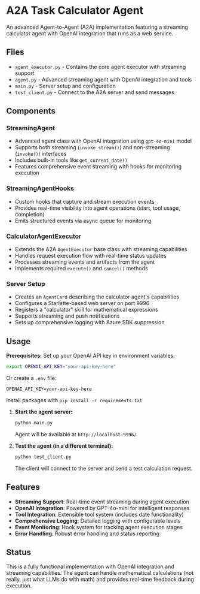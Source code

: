 # A2A Task Calculator Agent

An advanced Agent-to-Agent (A2A) implementation featuring a streaming calculator agent with OpenAI integration that runs as a web service.

## Files

- `agent_executor.py` - Contains the core agent executor with streaming support
- `agent.py` - Advanced streaming agent with OpenAI integration and tools
- `main.py` - Server setup and configuration
- `test_client.py` - Connect to the A2A server and send messages

## Components

### StreamingAgent
- Advanced agent class with OpenAI integration using `gpt-4o-mini` model
- Supports both streaming (`invoke_stream()`) and non-streaming (`invoke()`) interfaces
- Includes built-in tools like `get_current_date()`
- Features comprehensive event streaming with hooks for monitoring execution

### StreamingAgentHooks
- Custom hooks that capture and stream execution events
- Provides real-time visibility into agent operations (start, tool usage, completion)
- Emits structured events via async queue for monitoring

### CalculatorAgentExecutor
- Extends the A2A `AgentExecutor` base class with streaming capabilities
- Handles request execution flow with real-time status updates
- Processes streaming events and artifacts from the agent
- Implements required `execute()` and `cancel()` methods

### Server Setup
- Creates an `AgentCard` describing the calculator agent's capabilities
- Configures a Starlette-based web server on port 9996
- Registers a "calculator" skill for mathematical expressions
- Supports streaming and push notifications
- Sets up comprehensive logging with Azure SDK suppression

## Usage

**Prerequisites:** Set up your OpenAI API key in environment variables:
```bash
export OPENAI_API_KEY="your-api-key-here"
```

Or create a `.env` file:
```
OPENAI_API_KEY=your-api-key-here
```

Install packages with `pip install -r requirements.txt`

1. **Start the agent server:**
   ```bash
   python main.py
   ```
   Agent will be available at `http://localhost:9996/`

2. **Test the agent (in a different terminal):**
   ```bash
   python test_client.py
   ```
   
   The client will connect to the server and send a test calculation request.

## Features

- **Streaming Support**: Real-time event streaming during agent execution
- **OpenAI Integration**: Powered by GPT-4o-mini for intelligent responses
- **Tool Integration**: Extensible tool system (includes date functionality)
- **Comprehensive Logging**: Detailed logging with configurable levels
- **Event Monitoring**: Hook system for tracking agent execution stages
- **Error Handling**: Robust error handling and status reporting

## Status

This is a fully functional implementation with OpenAI integration and streaming capabilities. The agent can handle mathematical calculations (not really, just what LLMs do with math) and provides real-time feedback during execution. 